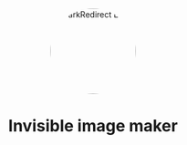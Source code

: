 <div align="center">
  <img src="https://media.giphy.com/media/v1.Y2lkPTc5MGI3NjExNmYxeW5ibnNndDZ3ZWkzODNzNGd5bGxndDV0eGN6Zm81OTFwM2U5eiZlcD12MV9naWZzX3RyZW5kaW5nJmN0PWc/tHIRLHtNwxpjIFqPdV/giphy.gif" alt="DarkRedirect Logo" width="150" height="150" style="border-radius: 50%; background: transparent; object-fit: cover;"/>
  
  # Invisible image maker
